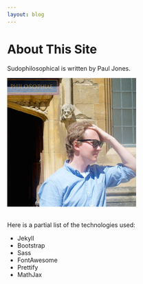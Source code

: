 ```yaml
---
layout: blog
---
```


About This Site
===============


Sudophilosophical is written by Paul Jones.

<div class="text-center">
<img src="/public/img/avatar.jpg" width="300px">
</div>

<br>

Here is a partial list of the technologies used:

- Jekyll
- Bootstrap
- Sass
- FontAwesome
- Prettify
- MathJax